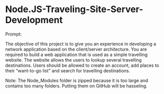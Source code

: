 # Node.JS-Traveling-Site-Server-Development

Prompt:

The objective of this project is to give you an experience in developing a network application based on the client/server architecture. You are required to build a web application that is used as a simple travelling website. The website allows the users to lookup several travelling destinations. Users should be allowed to create an account, add places to their “want-to-go list” and search for travelling destinations.

Note: The Node_Modules folder is zipped because it is too large and contains too many folders. Putting them on GitHub will be hasseling.
